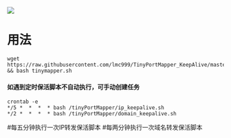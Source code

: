 ![]( https://visitor-badge.glitch.me/badge?page_id=lmc999_tiny)
# 用法
    wget https://raw.githubusercontent.com/lmc999/TinyPortMapper_KeepAlive/master/tinymapper.sh && bash tinymapper.sh

#### 如遇到定时保活脚本不自动执行，可手动创建任务
    crontab -e
    */5 *  *  *  * bash /tinyPortMapper/ip_keepalive.sh
    */2 *  *  *  * bash /tinyPortMapper/domain_keepalive.sh
   #每五分钟执行一次IP转发保活脚本 #每两分钟执行一次域名转发保活脚本
